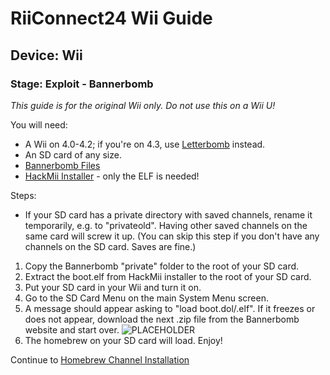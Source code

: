 # RiiConnect24 Wii Guide
## Device: Wii
### Stage: Exploit - Bannerbomb

<i class="notice--danger">This guide is for the original Wii only. Do not use this on a Wii U!</i>
 
You will need:
- A Wii on 4.0-4.2; if you're on 4.3, use [Letterbomb](Letterbomb) instead.
- An SD card of any size.
- [Bannerbomb Files](/assets/files/abd6a_v200.zip)
- [HackMii Installer](https://bootmii.org/download) - only the ELF is needed!

Steps:
- If your SD card has a private directory with saved channels, rename it temporarily, e.g. to "privateold". Having other saved channels on the same card will screw it up. (You can skip this step if you don't have any channels on the SD card. Saves are fine.)
 
1. Copy the Bannerbomb "private" folder to the root of your SD card.
2.  Extract the boot.elf from HackMii installer to the root of your SD card.
3.  Put your SD card in your Wii and turn it on.
4.  Go to the SD Card Menu on the main System Menu screen.
5. A message should appear asking to "load boot.dol/.elf". If it freezes or does not appear, download the next .zip file from the Bannerbomb website and start over.
![PLACEHOLDER](http://placehold.it/350x150?text=BannerBomb+Load+Screen)
6.  The homebrew on your SD card will load. Enjoy!

<div class="notice">Continue to <a href="HBC">Homebrew Channel Installation</a></div>
